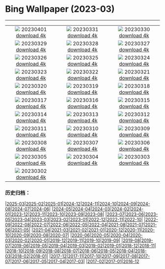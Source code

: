 # Bing Wallpaper (2023-03)
**************
| | | |
| :----: | :----: | :----: |
| ![](https://www.bing.com/th?id=OHR.SteyrRiver_EN-US6366722389_1920x1080.jpg) 20230401 [download 4k](https://www.bing.com/th?id=OHR.SteyrRiver_EN-US6366722389_UHD.jpg) | ![](https://www.bing.com/th?id=OHR.PeacockFeathers_EN-US0365605509_1920x1080.jpg) 20230331 [download 4k](https://www.bing.com/th?id=OHR.PeacockFeathers_EN-US0365605509_UHD.jpg) | ![](https://www.bing.com/th?id=OHR.NuzzleManatee_EN-US6719438929_1920x1080.jpg) 20230330 [download 4k](https://www.bing.com/th?id=OHR.NuzzleManatee_EN-US6719438929_UHD.jpg) |
| ![](https://www.bing.com/th?id=OHR.MWDolomites_EN-US2413806289_1920x1080.jpg) 20230329 [download 4k](https://www.bing.com/th?id=OHR.MWDolomites_EN-US2413806289_UHD.jpg) | ![](https://www.bing.com/th?id=OHR.NYCClouds_EN-US7251713390_1920x1080.jpg) 20230328 [download 4k](https://www.bing.com/th?id=OHR.NYCClouds_EN-US7251713390_UHD.jpg) | ![](https://www.bing.com/th?id=OHR.WildAnza_EN-US9575120232_1920x1080.jpg) 20230327 [download 4k](https://www.bing.com/th?id=OHR.WildAnza_EN-US9575120232_UHD.jpg) |
| ![](https://www.bing.com/th?id=OHR.CecilBrewerStaircase_EN-US7912658969_1920x1080.jpg) 20230326 [download 4k](https://www.bing.com/th?id=OHR.CecilBrewerStaircase_EN-US7912658969_UHD.jpg) | ![](https://www.bing.com/th?id=OHR.WildGarlic_EN-US8549203860_1920x1080.jpg) 20230325 [download 4k](https://www.bing.com/th?id=OHR.WildGarlic_EN-US8549203860_UHD.jpg) | ![](https://www.bing.com/th?id=OHR.CloudsPatagonia_EN-US4941579050_1920x1080.jpg) 20230324 [download 4k](https://www.bing.com/th?id=OHR.CloudsPatagonia_EN-US4941579050_UHD.jpg) |
| ![](https://www.bing.com/th?id=OHR.LakePowellAerial_EN-US5762979140_1920x1080.jpg) 20230323 [download 4k](https://www.bing.com/th?id=OHR.LakePowellAerial_EN-US5762979140_UHD.jpg) | ![](https://www.bing.com/th?id=OHR.ColourDay_EN-US7730392026_1920x1080.jpg) 20230322 [download 4k](https://www.bing.com/th?id=OHR.ColourDay_EN-US7730392026_UHD.jpg) | ![](https://www.bing.com/th?id=OHR.PurpleCrocus_EN-US4432411089_1920x1080.jpg) 20230321 [download 4k](https://www.bing.com/th?id=OHR.PurpleCrocus_EN-US4432411089_UHD.jpg) |
| ![](https://www.bing.com/th?id=OHR.BarnOwlWinter_EN-US7295086574_1920x1080.jpg) 20230320 [download 4k](https://www.bing.com/th?id=OHR.BarnOwlWinter_EN-US7295086574_UHD.jpg) | ![](https://www.bing.com/th?id=OHR.MarsTars_EN-US7511744420_1920x1080.jpg) 20230319 [download 4k](https://www.bing.com/th?id=OHR.MarsTars_EN-US7511744420_UHD.jpg) | ![](https://www.bing.com/th?id=OHR.BallyvooneyCove_EN-US7329921498_1920x1080.jpg) 20230318 [download 4k](https://www.bing.com/th?id=OHR.BallyvooneyCove_EN-US7329921498_UHD.jpg) |
| ![](https://www.bing.com/th?id=OHR.ChengduPanda_EN-US7206176908_1920x1080.jpg) 20230317 [download 4k](https://www.bing.com/th?id=OHR.ChengduPanda_EN-US7206176908_UHD.jpg) | ![](https://www.bing.com/th?id=OHR.AgueroSpain_EN-US7079433596_1920x1080.jpg) 20230316 [download 4k](https://www.bing.com/th?id=OHR.AgueroSpain_EN-US7079433596_UHD.jpg) | ![](https://www.bing.com/th?id=OHR.CyprusMaze_EN-US7012705307_1920x1080.jpg) 20230315 [download 4k](https://www.bing.com/th?id=OHR.CyprusMaze_EN-US7012705307_UHD.jpg) |
| ![](https://www.bing.com/th?id=OHR.LionessesNap_EN-US6947230556_1920x1080.jpg) 20230314 [download 4k](https://www.bing.com/th?id=OHR.LionessesNap_EN-US6947230556_UHD.jpg) | ![](https://www.bing.com/th?id=OHR.TheaterRomania_EN-US6839059395_1920x1080.jpg) 20230313 [download 4k](https://www.bing.com/th?id=OHR.TheaterRomania_EN-US6839059395_UHD.jpg) | ![](https://www.bing.com/th?id=OHR.LongWharf_EN-US6625072596_1920x1080.jpg) 20230312 [download 4k](https://www.bing.com/th?id=OHR.LongWharf_EN-US6625072596_UHD.jpg) |
| ![](https://www.bing.com/th?id=OHR.EdaleValley_EN-US6544571023_1920x1080.jpg) 20230311 [download 4k](https://www.bing.com/th?id=OHR.EdaleValley_EN-US6544571023_UHD.jpg) | ![](https://www.bing.com/th?id=OHR.WaimeaRainbow_EN-US1376447893_1920x1080.jpg) 20230310 [download 4k](https://www.bing.com/th?id=OHR.WaimeaRainbow_EN-US1376447893_UHD.jpg) | ![](https://www.bing.com/th?id=OHR.IntlWomensDayChange_EN-US1089722389_1920x1080.jpg) 20230309 [download 4k](https://www.bing.com/th?id=OHR.IntlWomensDayChange_EN-US1089722389_UHD.jpg) |
| ![](https://www.bing.com/th?id=OHR.YuanyangChina_EN-US0997293657_1920x1080.jpg) 20230308 [download 4k](https://www.bing.com/th?id=OHR.YuanyangChina_EN-US0997293657_UHD.jpg) | ![](https://www.bing.com/th?id=OHR.IcelandHorses_EN-US0725710929_1920x1080.jpg) 20230307 [download 4k](https://www.bing.com/th?id=OHR.IcelandHorses_EN-US0725710929_UHD.jpg) | ![](https://www.bing.com/th?id=OHR.TokyoMoat_EN-US9901957262_1920x1080.jpg) 20230306 [download 4k](https://www.bing.com/th?id=OHR.TokyoMoat_EN-US9901957262_UHD.jpg) |
| ![](https://www.bing.com/th?id=OHR.PicoVolcano_EN-US0491099827_1920x1080.jpg) 20230305 [download 4k](https://www.bing.com/th?id=OHR.PicoVolcano_EN-US0491099827_UHD.jpg) | ![](https://www.bing.com/th?id=OHR.OrcaNorway_EN-US0377841310_1920x1080.jpg) 20230304 [download 4k](https://www.bing.com/th?id=OHR.OrcaNorway_EN-US0377841310_UHD.jpg) | ![](https://www.bing.com/th?id=OHR.NegratinSpain_EN-US0285047102_1920x1080.jpg) 20230303 [download 4k](https://www.bing.com/th?id=OHR.NegratinSpain_EN-US0285047102_UHD.jpg) |
| ![](https://www.bing.com/th?id=OHR.SuffrageMonumentDC_EN-US0188045009_1920x1080.jpg) 20230302 [download 4k](https://www.bing.com/th?id=OHR.SuffrageMonumentDC_EN-US0188045009_UHD.jpg) |  |  |

### 历史归档：

|[2025-03](/../2025-03/2025-03.md)|[2025-02](/../2025-02/2025-02.md)|[2025-01](/../2025-01/2025-01.md)|[2024-12](/../2024-12/2024-12.md)|[2024-11](/../2024-11/2024-11.md)|[2024-10](/../2024-10/2024-10.md)|[2024-09](/../2024-09/2024-09.md)|[2024-08](/../2024-08/2024-08.md)|[2024-07](/../2024-07/2024-07.md)|[2024-06](/../2024-06/2024-06.md)|
|[2024-05](/../2024-05/2024-05.md)|[2024-04](/../2024-04/2024-04.md)|[2024-03](/../2024-03/2024-03.md)|[2024-02](/../2024-02/2024-02.md)|[2024-01](/../2024-01/2024-01.md)|[2023-12](/../2023-12/2023-12.md)|[2023-11](/../2023-11/2023-11.md)|[2023-10](/../2023-10/2023-10.md)|[2023-09](/../2023-09/2023-09.md)|[2023-08](/../2023-08/2023-08.md)|
|[2023-07](/../2023-07/2023-07.md)|[2023-06](/../2023-06/2023-06.md)|[2023-05](/../2023-05/2023-05.md)|[2023-04](/../2023-04/2023-04.md)|[2023-03](/2023-03.md)|[2023-02](/../2023-02/2023-02.md)|[2023-01](/../2023-01/2023-01.md)|[2022-12](/../2022-12/2022-12.md)|[2022-11](/../2022-11/2022-11.md)|[2022-10](/../2022-10/2022-10.md)|
|[2022-09](/../2022-09/2022-09.md)|[2022-08](/../2022-08/2022-08.md)|[2022-07](/../2022-07/2022-07.md)|[2022-06](/../2022-06/2022-06.md)|[2022-05](/../2022-05/2022-05.md)|[2022-04](/../2022-04/2022-04.md)|[2021-08](/../2021-08/2021-08.md)|[2021-07](/../2021-07/2021-07.md)|[2021-06](/../2021-06/2021-06.md)|[2021-05](/../2021-05/2021-05.md)|
|[2021-04](/../2021-04/2021-04.md)|[2021-03](/../2021-03/2021-03.md)|[2021-02](/../2021-02/2021-02.md)|[2021-01](/../2021-01/2021-01.md)|[2020-12](/../2020-12/2020-12.md)|[2020-11](/../2020-11/2020-11.md)|[2020-10](/../2020-10/2020-10.md)|[2020-09](/../2020-09/2020-09.md)|[2020-08](/../2020-08/2020-08.md)|[2020-07](/../2020-07/2020-07.md)|
|[2020-06](/../2020-06/2020-06.md)|[2020-05](/../2020-05/2020-05.md)|[2020-04](/../2020-04/2020-04.md)|[2020-03](/../2020-03/2020-03.md)|[2020-02](/../2020-02/2020-02.md)|[2020-01](/../2020-01/2020-01.md)|[2019-12](/../2019-12/2019-12.md)|[2019-11](/../2019-11/2019-11.md)|[2019-10](/../2019-10/2019-10.md)|[2019-09](/../2019-09/2019-09.md)|
|[2019-08](/../2019-08/2019-08.md)|[2019-07](/../2019-07/2019-07.md)|[2019-06](/../2019-06/2019-06.md)|[2019-05](/../2019-05/2019-05.md)|[2019-04](/../2019-04/2019-04.md)|[2019-03](/../2019-03/2019-03.md)|[2019-02](/../2019-02/2019-02.md)|[2019-01](/../2019-01/2019-01.md)|[2018-12](/../2018-12/2018-12.md)|[2018-11](/../2018-11/2018-11.md)|
|[2018-10](/../2018-10/2018-10.md)|[2018-09](/../2018-09/2018-09.md)|[2018-08](/../2018-08/2018-08.md)|[2018-07](/../2018-07/2018-07.md)|[2018-06](/../2018-06/2018-06.md)|[2018-05](/../2018-05/2018-05.md)|[2018-04](/../2018-04/2018-04.md)|[2018-03](/../2018-03/2018-03.md)|[2018-02](/../2018-02/2018-02.md)|[2018-01](/../2018-01/2018-01.md)|
|[2017-12](/../2017-12/2017-12.md)|[2017-11](/../2017-11/2017-11.md)|[2017-10](/../2017-10/2017-10.md)|[2017-09](/../2017-09/2017-09.md)|[2017-08](/../2017-08/2017-08.md)|[2017-07](/../2017-07/2017-07.md)|[2017-06](/../2017-06/2017-06.md)|[2017-05](/../2017-05/2017-05.md)|[2017-04](/../2017-04/2017-04.md)|[2017-03](/../2017-03/2017-03.md)|
|[2017-02](/../2017-02/2017-02.md)|[2017-01](/../2017-01/2017-01.md)|[2016-12](/../2016-12/2016-12.md)